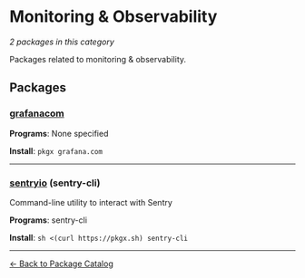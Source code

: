 # Monitoring & Observability

*2 packages in this category*

Packages related to monitoring & observability.

## Packages

### [grafanacom](../packages/grafanacom.md)

**Programs**: None specified

**Install**: `pkgx grafana.com`

---

### [sentryio](../packages/sentryio.md) (sentry-cli)

Command-line utility to interact with Sentry

**Programs**: sentry-cli

**Install**: `sh <(curl https://pkgx.sh) sentry-cli`

---

[← Back to Package Catalog](../package-catalog.md)
